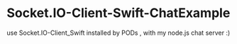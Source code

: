 # Socket.IO-Client-Swift-ChatExample
use Socket.IO-Client_Swift installed by PODs , with my node.js chat server
:)
